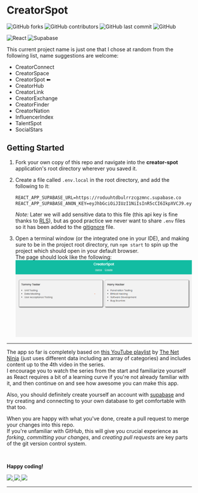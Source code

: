 # CreatorSpot

![GitHub forks](https://img.shields.io/github/forks/AussieDev81/creator-spot?style=for-the-badge)
![GitHub contributors](https://img.shields.io/github/contributors/AussieDev81/creator-spot?style=for-the-badge)
![GitHub last commit](https://img.shields.io/github/last-commit/AussieDev81/creator-spot?style=for-the-badge)
![GitHub](https://img.shields.io/github/license/AussieDev81/creator-spot?style=for-the-badge)


![React](https://img.shields.io/badge/React-000000?style=for-the-badge&logo=react&logoColor=61DAFB)
![Supabase](https://img.shields.io/badge/Supabase-black?style=for-the-badge&logo=supabase&logoColor=3ECF8E)

This current project name is just one that I chose at random from the following list, name suggestions are welcome:
- CreatorConnect
- CreatorSpace
- CreatorSpot ⬅
- CreatorHub
- CreatorLink
- CreatorExchange
- CreatorFinder
- CreatorNation
- InfluencerIndex
- TalentSpot
- SocialStars

## Getting Started
1.  Fork your own copy of this repo and navigate into the __creator-spot__ application's root directory wherever you saved it.
1.  Create a file called `.env.local` in the root directory, and add the following to it:  
    ```properties 
    REACT_APP_SUPABASE_URL=https://roduuhtdbulrrzcgzmnc.supabase.co
    REACT_APP_SUPABASE_ANON_KEY=eyJhbGciOiJIUzI1NiIsInR5cCI6IkpXVCJ9.eyJpc3MiOiJzdXBhYmFzZSIsInJlZiI6InJvZHV1aHRkYnVscnJ6Y2d6bW5jIiwicm9sZSI6ImFub24iLCJpYXQiOjE2NzQxMTg4MjIsImV4cCI6MTk4OTY5NDgyMn0.bk6Hx92ef8QT1_cuQNppFPOJwiEZDj_PS3qz2lRIvaw
    ```
    _Note:_ Later we will add sensitive data to this file (this api key is fine thanks to [RLS](https://supabase.com/docs/guides/auth/row-level-security)), but as good practice we never want to share `.env` files so it has been added to the [gitignore](./.gitignore) file.

1.  Open a terminal window (or the integrated one in your IDE), and making sure to be in the project root directory, run `npm start` to spin up the project which should open in your default browser.  
The page should look like the following:
    ![](./screenshots/home_20-01-2023.png)

___

The app so far is completely based on [this YouTube playlist](https://www.youtube.com/playlist?list=PL4cUxeGkcC9hUb6sHthUEwG7r9VDPBMKO) by [The Net Ninja](https://www.youtube.com/@NetNinja) (just uses different data including an array of categories) and includes content up to the 4th video in the series.  
I encourage you to watch the series from the start and familiarize yourself as React requires a bit of a learning curve if you're not already familiar with it, and then continue on and see how awesome you can make this app.

Also, you should definitely create yourself an account with [supabase](https://supabase.com/) and try creating and connecting to your own database to get comfortable with that too.

When you are happy with what you've done, create a pull request to merge your changes into this repo.  
If you're unfamiliar with GitHub, this will give you crucial experience as _forking_, _committing your changes_, and _creating pull requests_ are key parts of the git version control system.

<br>


__Happy coding!__

<a href="mailto:aussiedev81@gmail.com" target="_blank" title="Send me an email">
<img src="https://img.shields.io/badge/Email-D14836?style=for-the-badge&logo=gmail&logoColor=white">
</a>
<a href="https://twitter.com/AussieDev81" target="_blank" title="Follow me">
<img src="https://img.shields.io/badge/Twitter-1DA1F2?style=for-the-badge&logo=twitter&logoColor=white">
</a>
<a href="https://discord.com/users/821987974690373662" target="_blank" title="Chat with me">
<img src="https://img.shields.io/badge/discord-5865F2?style=for-the-badge&logo=discord&logoColor=white">
</a>

___